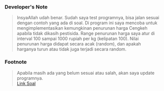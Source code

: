 ### Developer's Note
> InsyaAllah udah benar. Sudah saya test programnya, bisa jalan sesuai dengan contoh yang ada di soal. Di program ini saya mencoba untuk mengimplementasikan kemungkinan penurunan harga
> Cengkeh apabila tidak dikasih pestisida. Range penurunan harga saya atur di interval 100 sampai 1000 rupiah per kg (kelipatan 100). Nilai penurunan harga didapat secara acak (random), dan apakah harganya
> turun atau tidak juga terjadi secara random.

### Footnote
> Apabila masih ada yang belum sesuai atau salah, akan saya update programnya. 
> <br>
> [Link Soal](https://drive.google.com/file/d/1MzCPYsTWsE7u4TTMus2Zj0ivxk0ZWL-c/view)
